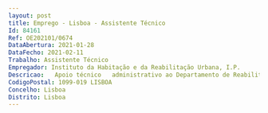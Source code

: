 ```yaml
--- 
layout: post
title: Emprego - Lisboa - Assistente Técnico
Id: 84161
Ref: OE202101/0674
DataAbertura: 2021-01-28
DataFecho: 2021-02-11
Trabalho: Assistente Técnico
Empregador: Instituto da Habitação e da Reabilitação Urbana, I.P.
Descricao:   Apoio técnico   administrativo ao Departamento de Reabilitação Urbana do Sul e ao Departamento de Gestão do Património do Sul   Apoio à gestão de condomínios e outros contratos relativos ao edificado   Apoio à gestão de solos.
CodigoPostal: 1099-019 LISBOA
Concelho: Lisboa
Distrito: Lisboa
--- 
```

